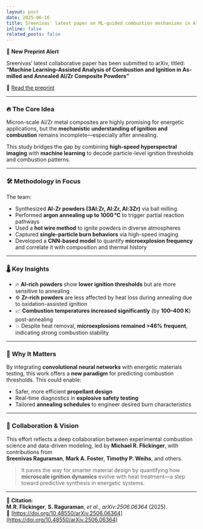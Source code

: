 ```yaml
---
layout: post
date: 2025-06-16
title: Sreenivas' latest paper on ML-guided combustion mechanisms in Al/Zr powders
inline: false
related_posts: false
---
```


📢 **New Preprint Alert**

Sreenivas’ latest collaborative paper has been submitted to arXiv, titled:  
**“Machine Learning–Assisted Analysis of Combustion and Ignition in As-milled and Annealed Al/Zr Composite Powders”**

🔗 [Read the preprint](https://doi.org/10.48550/arXiv.2506.06364)

---

### 🔥 The Core Idea  
Micron-scale Al/Zr metal composites are highly promising for energetic applications, but the **mechanistic understanding of ignition and combustion** remains incomplete—especially after annealing.

This study bridges the gap by combining **high-speed hyperspectral imaging** with **machine learning** to decode particle-level ignition thresholds and combustion patterns.

---

### 🛠️ Methodology in Focus  
The team:
- Synthesized **Al-Zr powders (3Al:Zr, Al:Zr, Al:3Zr)** via ball milling  
- Performed **argon annealing up to 1000 °C** to trigger partial reaction pathways  
- Used a **hot wire method** to ignite powders in diverse atmospheres  
- Captured **single-particle burn behaviors** via high-speed imaging  
- Developed a **CNN-based model** to quantify **microexplosion frequency** and correlate it with composition and thermal history

---

### 🌡️ Key Insights  
- 🔥 **Al-rich powders** show **lower ignition thresholds** but are more sensitive to annealing  
- ⚙️ **Zr-rich powders** are less affected by heat loss during annealing due to oxidation-assisted ignition  
- 📈 **Combustion temperatures increased significantly** (by **100–400 K**) post-annealing  
- 💥 Despite heat removal, **microexplosions remained >46% frequent**, indicating strong combustion stability

---

### 🧠 Why It Matters  
By integrating **convolutional neural networks** with energetic materials testing, this work offers a **new paradigm** for predicting combustion thresholds. This could enable:
- Safer, more efficient **propellant design**  
- Real-time diagnostics in **explosive safety testing**  
- Tailored **annealing schedules** to engineer desired burn characteristics

---

### 🤝 Collaboration & Vision  
This effort reflects a deep collaboration between experimental combustion science and data-driven modeling, led by **Michael R. Flickinger**, with contributions from  
**Sreenivas Raguraman**, **Mark A. Foster**, **Timothy P. Weihs**, and others.

> It paves the way for smarter material design by quantifying how **microscale ignition dynamics** evolve with heat treatment—a step toward predictive synthesis in energetic systems.

---

📄 **Citation**:  
**M.R. Flickinger**, **S. Raguraman**, *et al.*, *arXiv:2506.06364* (2025).  
🔗 [https://doi.org/10.48550/arXiv.2506.06364](https://doi.org/10.48550/arXiv.2506.06364)
